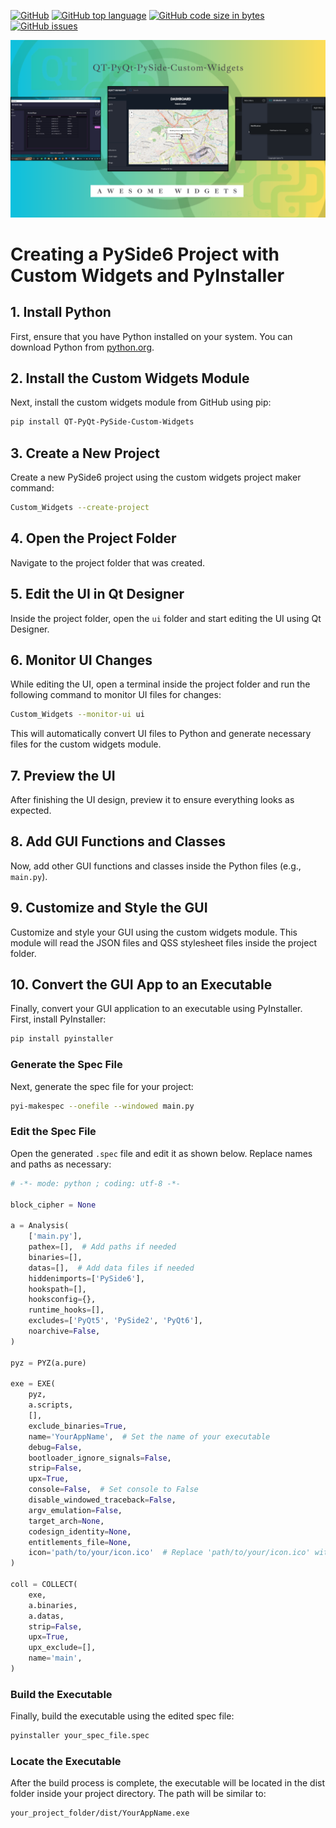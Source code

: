 [![GitHub](https://img.shields.io/github/license/KhamisiKibet/24-Modern-Desktop-GUI?logo=Github)](https://github.com/KhamisiKibet/24-Modern-Desktop-GUI/blob/master/LICENSE) [![GitHub top language](https://img.shields.io/github/languages/top/KhamisiKibet/24-Modern-Desktop-GUI?logo=github)](https://github.com/KhamisiKibet/24-Modern-Desktop-GUI) [![GitHub code size in bytes](https://img.shields.io/github/languages/code-size/KhamisiKibet/24-Modern-Desktop-GUI?logo=github)](https://github.com/KhamisiKibet/24-Modern-Desktop-GUI) [![GitHub issues](https://img.shields.io/github/issues/KhamisiKibet/24-Modern-Desktop-GUI?logo=github)](https://github.com/KhamisiKibet/24-Modern-Desktop-GUI/issues)

![Custom Widgets Art](https://github.com/KhamisiKibet/docs-QT-PyQt-PySide-Custom-Widgets/blob/main/images/custom_widgets_art.png?raw=true)

# Creating a PySide6 Project with Custom Widgets and PyInstaller

## 1. Install Python
First, ensure that you have Python installed on your system. You can download Python from [python.org](https://www.python.org/downloads/).

## 2. Install the Custom Widgets Module
Next, install the custom widgets module from GitHub using pip:
```bash
pip install QT-PyQt-PySide-Custom-Widgets
```

## 3. Create a New Project
Create a new PySide6 project using the custom widgets project maker command:
```bash
Custom_Widgets --create-project
```

## 4. Open the Project Folder
Navigate to the project folder that was created.

## 5. Edit the UI in Qt Designer
Inside the project folder, open the `ui` folder and start editing the UI using Qt Designer.

## 6. Monitor UI Changes
While editing the UI, open a terminal inside the project folder and run the following command to monitor UI files for changes:
```bash
Custom_Widgets --monitor-ui ui
```
This will automatically convert UI files to Python and generate necessary files for the custom widgets module.

## 7. Preview the UI
After finishing the UI design, preview it to ensure everything looks as expected.

## 8. Add GUI Functions and Classes
Now, add other GUI functions and classes inside the Python files (e.g., `main.py`).

## 9. Customize and Style the GUI
Customize and style your GUI using the custom widgets module. This module will read the JSON files and QSS stylesheet files inside the project folder.

## 10. Convert the GUI App to an Executable
Finally, convert your GUI application to an executable using PyInstaller. First, install PyInstaller:
```bash
pip install pyinstaller
```

### Generate the Spec File
Next, generate the spec file for your project:
```bash
pyi-makespec --onefile --windowed main.py
```

### Edit the Spec File
Open the generated `.spec` file and edit it as shown below. Replace names and paths as necessary:

```python
# -*- mode: python ; coding: utf-8 -*-

block_cipher = None

a = Analysis(
    ['main.py'],
    pathex=[],  # Add paths if needed
    binaries=[],
    datas=[],  # Add data files if needed
    hiddenimports=['PySide6'],  
    hookspath=[],
    hooksconfig={},
    runtime_hooks=[],
    excludes=['PyQt5', 'PySide2', 'PyQt6'],  
    noarchive=False,
)

pyz = PYZ(a.pure)

exe = EXE(
    pyz,
    a.scripts,
    [],
    exclude_binaries=True,
    name='YourAppName',  # Set the name of your executable
    debug=False,
    bootloader_ignore_signals=False,
    strip=False,
    upx=True,
    console=False,  # Set console to False
    disable_windowed_traceback=False,
    argv_emulation=False,
    target_arch=None,
    codesign_identity=None,
    entitlements_file=None,
    icon='path/to/your/icon.ico'  # Replace 'path/to/your/icon.ico' with the path to your icon file
)

coll = COLLECT(
    exe,
    a.binaries,
    a.datas,
    strip=False,
    upx=True,
    upx_exclude=[],
    name='main',
)
```
### Build the Executable
Finally, build the executable using the edited spec file:
```bash 
pyinstaller your_spec_file.spec
```

### Locate the Executable
After the build process is complete, the executable will be located in the dist folder inside your project directory. The path will be similar to:
```bash
your_project_folder/dist/YourAppName.exe
```
